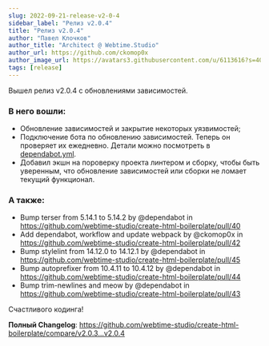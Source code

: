 ```yaml
---
slug: 2022-09-21-release-v2-0-4
sidebar_label: "Релиз v2.0.4"
title: "Релиз v2.0.4"
author: "Павел Клочков"
author_title: "Architect @ Webtime.Studio"
author_url: https://github.com/ckomop0x
author_image_url: https://avatars3.githubusercontent.com/u/6113616?s=400&v=4
tags: [release]
---
```


Вышел релиз v2.0.4 с обновлениями зависимостей.

### В него вошли:
- Обновление зависимостей и закрытие некоторых уязвимостей;
- Подключение бота по обновлению зависимостей. Теперь он проверяет их ежедневно. Детали можно посмотреть в [dependabot.yml](https://github.com/webtime-studio/create-html-boilerplate/blob/master/.github/dependabot.yml).
- Добавил экшн на пороверку проекта линтером и сборку, чтобы быть уверенным, что обновление зависимостей или сборки не ломает текущий функционал.

### А также:  
* Bump terser from 5.14.1 to 5.14.2 by @dependabot in https://github.com/webtime-studio/create-html-boilerplate/pull/40
* Add dependabot, workflow and update webpack by @ckomop0x in https://github.com/webtime-studio/create-html-boilerplate/pull/42
* Bump stylelint from 14.12.0 to 14.12.1 by @dependabot in https://github.com/webtime-studio/create-html-boilerplate/pull/45
* Bump autoprefixer from 10.4.11 to 10.4.12 by @dependabot in https://github.com/webtime-studio/create-html-boilerplate/pull/44
* Bump trim-newlines and meow by @dependabot in https://github.com/webtime-studio/create-html-boilerplate/pull/43

Счастливого кодинга!

**Полный Changelog**: 
https://github.com/webtime-studio/create-html-boilerplate/compare/v2.0.3...v2.0.4